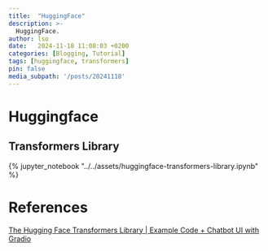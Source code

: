 ```yaml
---
title:  "HuggingFace"
description: >-
  HuggingFace.
author: lso
date:   2024-11-18 11:08:03 +0200
categories: [Blogging, Tutorial]
tags: [huggingface, transformers]
pin: false
media_subpath: '/posts/20241118'
---
```


# Huggingface 

## Transformers Library

{% jupyter_notebook "../../assets/huggingface-transformers-library.ipynb" %}


# References

[The Hugging Face Transformers Library | Example Code + Chatbot UI with Gradio](https://www.youtube.com/watch?v=jan07gloaRg)
